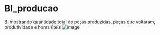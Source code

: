 # BI_producao
BI mostrando quantidade total de peças produzidas, peças que voltaram, produtividade e horas úteis
![image](https://github.com/Henrique-Vicentini/BI_producao/assets/101296125/5611d913-45f7-42c2-b3b7-5b7fb3ddb576)
